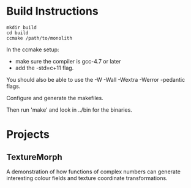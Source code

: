 # Build Instructions

````
mkdir build
cd build
ccmake /path/to/monolith
````

In the ccmake setup:

* make sure the compiler is gcc-4.7 or later
* add the -std=c+11 flag.

You should also be able to use the -W -Wall -Wextra -Werror -pedantic flags.

Configure and generate the makefiles.

Then run 'make' and look in ../bin for the binaries.

# Projects

## TextureMorph

A demonstration of how functions of complex numbers can generate interesting colour fields and texture coordinate transformations.
